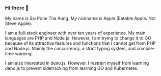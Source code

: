 ### Hi there 👋

My name is Sai Pone Tha Aung. My nickname is Apple (Eatable Apple. Not Steve Apple).

I am a full-stack engineer with over ten years of experience.
My main languages are PHP and Node.js. However, I am trying to change it to GO because of its attractive features and functions that I cannot get from PHP and Node.js. Mainly the concurrency, a strict typing system, and compile-time warning.

I am also interested in deno.js. However, I restrain myself from learning deno.js to prevent sidetracking from learning GO and Kubernetes.
<!--
**saiponethaaung/saiponethaaung** is a ✨ _special_ ✨ repository because its `README.md` (this file) appears on your GitHub profile.

Here are some ideas to get you started:

- 🔭 I’m currently working on ...
- 🌱 I’m currently learning ...
- 👯 I’m looking to collaborate on ...
- 🤔 I’m looking for help with ...
- 💬 Ask me about ...
- 📫 How to reach me: ...
- 😄 Pronouns: ...
- ⚡ Fun fact: ...
-->
